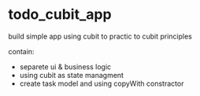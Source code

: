 # todo_cubit_app
build simple app using cubit to practic to cubit principles

contain:
- separete ui & business logic
- using cubit as state managment
- create task model and using copyWith constractor
